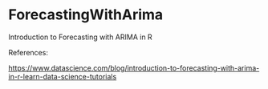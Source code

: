 # ForecastingWithArima
Introduction to Forecasting with ARIMA in R

References:

https://www.datascience.com/blog/introduction-to-forecasting-with-arima-in-r-learn-data-science-tutorials
